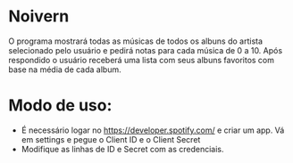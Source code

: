 # Noivern
O programa mostrará todas as músicas de todos os albuns do artista selecionado pelo usuário e pedirá notas para cada música de 0 a 10. Após respondido o usuário receberá uma lista com seus albuns favoritos com base na média de cada album.

# Modo de uso:
- É necessário logar no https://developer.spotify.com/ e criar um app. Vá em settings e pegue o Client ID e o Client Secret
- Modifique as linhas de ID e Secret com as credenciais. 
